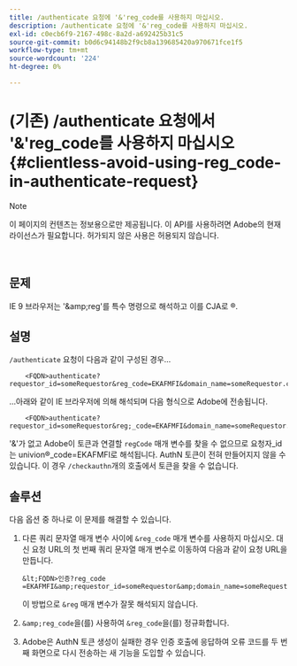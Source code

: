 ```yaml
---
title: /authenticate 요청에 '&'reg_code를 사용하지 마십시오.
description: /authenticate 요청에 '&'reg_code를 사용하지 마십시오.
exl-id: c0ecb6f9-2167-498c-8a2d-a692425b31c5
source-git-commit: b0d6c94148b2f9cb8a139685420a970671fce1f5
workflow-type: tm+mt
source-wordcount: '224'
ht-degree: 0%

---
```


# (기존) /authenticate 요청에서 &#39;&amp;&#39;reg_code를 사용하지 마십시오 {#clientless-avoid-using-reg_code-in-authenticate-request}

>[!NOTE]
>
>이 페이지의 컨텐츠는 정보용으로만 제공됩니다. 이 API를 사용하려면 Adobe의 현재 라이선스가 필요합니다. 허가되지 않은 사용은 허용되지 않습니다.

</br>



## 문제

IE 9 브라우저는 &#39;\&amp;reg&#39;를 특수 명령으로 해석하고 이를 CJA로 ®.

## 설명

`/authenticate` 요청이 다음과 같이 구성된 경우...


```
    <FQDN>authenticate? requestor_id=someRequestor&reg_code=EKAFMFI&domain_name=someRequestor.com&noflash=true&mso_id=someMvpd&redirect_url=someRequestor.redirect.url.html
```


...아래와 같이 IE 브라우저에 의해 해석되며 다음 형식으로 Adobe에 전송됩니다.


```
    <FQDN>authenticate?requestor_id=someRequestor&reg;_code=EKAFMFI&domain_name=someRequestor.com&noflash=true&mso_id=someMvpd&redirect_url=someRequestor.redirect.url.html
```


&#39;&amp;&#39;가 없고 Adobe이 토큰과 연결할 `regCode` 매개 변수를 찾을 수 없으므로 요청자\_id는 univion®\_code=EKAFMFI로 해석됩니다.  AuthN 토큰이 전혀 만들어지지 않을 수 있습니다. 이 경우 `/checkauthn`개의 호출에서 토큰을 찾을 수 없습니다.



## 솔루션

다음 옵션 중 하나로 이 문제를 해결할 수 있습니다.

1. 다른 쿼리 문자열 매개 변수 사이에 `&reg_code` 매개 변수를 사용하지 마십시오.  대신 요청 URL의 첫 번째 쿼리 문자열 매개 변수로 이동하여 다음과 같이 요청 URL을 만듭니다.


       &lt;FQDN>인증?reg_code =EKAFMFI&amp;requestor_id=someRequestor&amp;domain_name=someRequestor.com&amp;noflash=true&amp;mso_id=someMvpd&amp;redirect_url=someRequestor.redirect.url.html
   

   이 방법으로 `&reg` 매개 변수가 잘못 해석되지 않습니다.

1. `&amp;reg_code`을(를) 사용하여 `&reg_code`을(를) 정규화합니다.

1. Adobe은 AuthN 토큰 생성이 실패한 경우 인증 호출에 응답하여 오류 코드를 두 번째 화면으로 다시 전송하는 새 기능을 도입할 수 있습니다.

